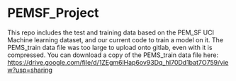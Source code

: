 # PEMSF_Project
This repo includes the test and training data based on the PEM_SF UCI Machine learning dataset, and our current code to train a model on it.
The PEMS_train data file was too large to upload onto gitlab, even with it is compressed.
You can download a copy of the PEMS_train data file here: https://drive.google.com/file/d/1ZEgm6lHap6ov93Dq_hI70Dd1bat7O759/view?usp=sharing
